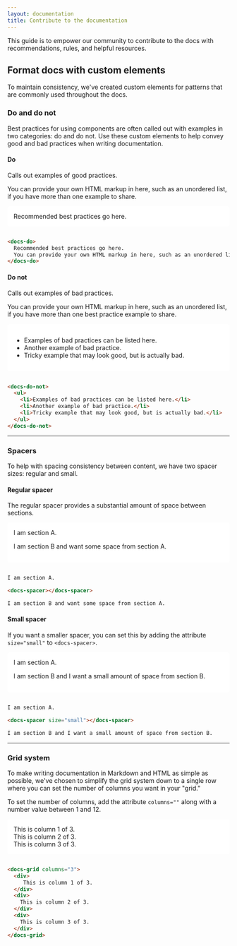 ```yaml
---
layout: documentation
title: Contribute to the documentation
---
```


This guide is to empower our community to contribute to the docs with recommendations, rules, and helpful resources.

<docs-spacer></docs-spacer>

## Format docs with custom elements

To maintain consistency, we've created custom elements for patterns that are commonly used throughout the docs.

<docs-spacer size="small"></docs-spacer>

### Do and do not

Best practices for using components are often called out with examples in two categories: do and do not. Use these custom elements to help convey good and bad practices when writing documentation.

<docs-spacer size="small"></docs-spacer>

#### Do

Calls out examples of good practices.

You can provide your own HTML markup in here, such as an unordered list, if you have more than one example to share.

<div style="background-color: #fff; border: 1px solid var(--zui-gray-400); border-radius: 5px; padding: 1em; margin-bottom: 2em;">
<docs-do>
  Recommended best practices go here.
</docs-do>
</div>

```html
<docs-do>
  Recommended best practices go here.
  You can provide your own HTML markup in here, such as an unordered list, if you have more than one example to share.
</docs-do>
```

<docs-spacer size="small"></docs-spacer>

#### Do not

Calls out examples of bad practices.

You can provide your own HTML markup in here, such as an unordered list, if you have more than one best practice example to share.

<div style="background-color: #fff; border: 1px solid var(--zui-gray-400); border-radius: 5px; padding: 1em; margin-bottom: 2em;">
<docs-do-not>
  <ul>
    <li>Examples of bad practices can be listed here.</li>
    <li>Another example of bad practice.</li>
    <li>Tricky example that may look good, but is actually bad.</li>
  </ul>
</docs-do-not>
</div>

```html
<docs-do-not>
  <ul>
    <li>Examples of bad practices can be listed here.</li>
    <li>Another example of bad practice.</li>
    <li>Tricky example that may look good, but is actually bad.</li>
  </ul>
</docs-do-not>
```

---

### Spacers

To help with spacing consistency between content, we have two spacer sizes: regular and small.

<docs-spacer size="small"></docs-spacer>

#### Regular spacer

The regular spacer provides a substantial amount of space between sections.

<div style="background-color: #fff; border: 1px solid var(--zui-gray-400); border-radius: 5px; padding: 1em; margin-bottom: 2em;">
I am section A.

<docs-spacer></docs-spacer>

I am section B and want some space from section A.
</div>

```html
I am section A.

<docs-spacer></docs-spacer>

I am section B and want some space from section A.
```

<docs-spacer size="small"></docs-spacer>

#### Small spacer

If you want a smaller spacer, you can set this by adding the attribute `size="small"` to `<docs-spacer>`.

<div style="background-color: #fff; border: 1px solid var(--zui-gray-400); border-radius: 5px; padding: 1em; margin-bottom: 2em;">
I am section A.

<docs-spacer size="small"></docs-spacer>

I am section B and I want a small amount of space from section B.
</div>

```html
I am section A.

<docs-spacer size="small"></docs-spacer>

I am section B and I want a small amount of space from section B.
```

---

### Grid system

To make writing documentation in Markdown and HTML as simple as possible, we've chosen to simplify the grid system down to a single row where you can set the number of columns you want in your "grid."

To set the number of columns, add the attribute `columns=""` along with a number value between 1 and 12.

<div style="background-color: #fff; border: 1px solid var(--zui-gray-400); border-radius: 5px; padding: 1em; margin-bottom: 2em;">
<docs-grid columns="3">
  <div>
     This is column 1 of 3.
  </div>
  <div>
    This is column 2 of 3.
  </div>
  <div>
    This is column 3 of 3.
  </div>
</docs-grid>
</div>

```html
<docs-grid columns="3">
  <div>
     This is column 1 of 3.
  </div>
  <div>
    This is column 2 of 3.
  </div>
  <div>
    This is column 3 of 3.
  </div>
</docs-grid>
```